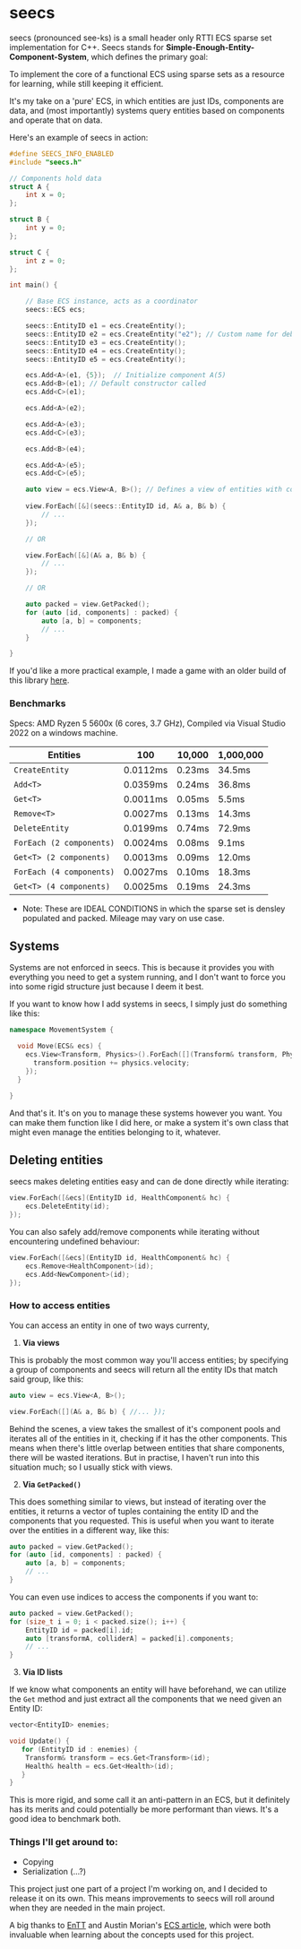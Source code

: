 # seecs

seecs (pronounced see-ks) is a small header only RTTI ECS sparse set implementation for C++. Seecs stands for **Simple-Enough-Entity-Component-System**, which defines the primary goal:

To implement the core of a functional ECS using sparse sets as a resource for learning, while still keeping it efficient.

It's my take on a 'pure' ECS, in which entities are just IDs, components are data, and (most importantly) systems query entities based on components and operate that on data.

Here's an example of seecs in action:
```cpp
#define SEECS_INFO_ENABLED
#include "seecs.h"

// Components hold data
struct A {
	int x = 0;
};

struct B {
	int y = 0;
};

struct C {
	int z = 0;
};

int main() {

	// Base ECS instance, acts as a coordinator
	seecs::ECS ecs;

	seecs::EntityID e1 = ecs.CreateEntity();
	seecs::EntityID e2 = ecs.CreateEntity("e2"); // Custom name for debugging
	seecs::EntityID e3 = ecs.CreateEntity();
	seecs::EntityID e4 = ecs.CreateEntity();
	seecs::EntityID e5 = ecs.CreateEntity();

	ecs.Add<A>(e1, {5});  // Initialize component A(5)
	ecs.Add<B>(e1); // Default constructor called
	ecs.Add<C>(e1);

	ecs.Add<A>(e2);

	ecs.Add<A>(e3);
	ecs.Add<C>(e3);

	ecs.Add<B>(e4);

	ecs.Add<A>(e5);
	ecs.Add<C>(e5);

	auto view = ecs.View<A, B>(); // Defines a view of entities with components A and B
	
	view.ForEach([&](seecs::EntityID id, A& a, B& b) {
		// ...
	});

	// OR

	view.ForEach([&](A& a, B& b) {
		// ...
	});

	// OR

	auto packed = view.GetPacked();
	for (auto [id, components] : packed) {
		auto [a, b] = components;
		// ...
	}

}
```


If you'd like a more practical example, I made a game with an older build of this library [here](https://github.com/chrischristakis/ClusterPutt).


### Benchmarks

Specs: AMD Ryzen 5 5600x (6 cores, 3.7 GHz), Compiled via Visual Studio 2022 on a windows machine.


| Entities                 | 100      | 10,000 | 1,000,000 |
| --------                 | ---      | ------ | --------- |
| `CreateEntity`           | 0.0112ms | 0.23ms | 34.5ms    |
| `Add<T>`                 | 0.0359ms | 0.24ms | 36.8ms    |
| `Get<T>`                 | 0.0011ms | 0.05ms |  5.5ms    |
| `Remove<T>`              | 0.0027ms | 0.13ms | 14.3ms    |
| `DeleteEntity`           | 0.0199ms | 0.74ms | 72.9ms    |
| `ForEach (2 components)` | 0.0024ms | 0.08ms |  9.1ms    |
| `Get<T> (2 components)`  | 0.0013ms | 0.09ms | 12.0ms    |
| `ForEach (4 components)` | 0.0027ms | 0.10ms | 18.3ms    |
| `Get<T> (4 components)`  | 0.0025ms | 0.19ms | 24.3ms    |

- Note: These are IDEAL CONDITIONS in which the sparse set is densley populated and packed. Mileage may vary on use case.

## Systems

Systems are not enforced in seecs. This is because it provides you with everything you need to get a system running, and I don't want to force you into some rigid structure just because I deem it best.

If you want to know how I add systems in seecs, I simply just do something like this:
```cpp
namespace MovementSystem {

  void Move(ECS& ecs) {
    ecs.View<Transform, Physics>().ForEach([](Transform& transform, Physics& physics) {
      transform.position += physics.velocity;
    });
  }

}
```

And that's it. It's on you to manage these systems however you want. You can make them function like I did here, or make a system it's own class that might even manage the entities belonging to it, whatever.

## Deleting entities

seecs makes deleting entities easy and can de done directly while iterating:

```cpp
view.ForEach([&ecs](EntityID id, HealthComponent& hc) {
    ecs.DeleteEntity(id);
});
```

You can also safely add/remove components while iterating without encountering undefined behaviour:
```cpp
view.ForEach([&ecs](EntityID id, HealthComponent& hc) {
    ecs.Remove<HealthComponent>(id);
    ecs.Add<NewComponent>(id);
});

```

### How to access entities

You can access an entity in one of two ways currenty,

1) **Via views**

This is probably the most common way you'll access entities; by specifying a group of components and seecs will return all the entity IDs that match said group, like this:
```cpp
auto view = ecs.View<A, B>();

view.ForEach([](A& a, B& b) { //... });
```
Behind the scenes, a view takes the smallest of it's component pools and iterates all of the entities in it, checking if it has the other components.
This means when there's little overlap between entities that share components, there will be wasted iterations.
But in practise, I haven't run into this situation much; so I usually stick with views.

2) **Via `GetPacked()`**

This does something similar to views, but instead of iterating over the entities, it returns a vector of tuples containing the entity ID and the components that you requested.
This is useful when you want to iterate over the entities in a different way, like this:

```cpp
auto packed = view.GetPacked();
for (auto [id, components] : packed) {
	auto [a, b] = components;
	// ...
}
```

You can even use indices to access the components if you want to:
```cpp
auto packed = view.GetPacked();
for (size_t i = 0; i < packed.size(); i++) {
	EntityID id = packed[i].id;
	auto [transformA, colliderA] = packed[i].components;
	// ...
}
```

3) **Via ID lists**
   
If we know what components an entity will have beforehand, we can utilize the `Get` method and just extract all the components that we need given an Entity ID:
```cpp
vector<EntityID> enemies;

void Update() {
   for (EntityID id : enemies) {
	Transform& transform = ecs.Get<Transform>(id);
	Health& health = ecs.Get<Health>(id);
   }
}
```
This is more rigid, and some call it an anti-pattern in an ECS, but it definitely has its merits and could potentially be more performant than views. It's a good idea to benchmark both.

### Things I'll get around to:

- Copying
- Serialization (...?)

This project just one part of a project I'm working on, and I decided to release it on its own. This means improvements to seecs will roll around when they are needed in the main project.

A big thanks to [EnTT](https://github.com/skypjack/entt) and Austin Morian's [ECS article](https://austinmorlan.com/posts/entity_component_system/), which were both invaluable when learning about the concepts used for this project.
